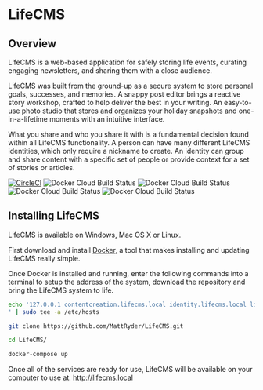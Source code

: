 LifeCMS
===

Overview
---
LifeCMS is a web-based application for safely storing life events,  curating engaging newsletters, and sharing them with a close audience.

LifeCMS was built from the ground-up as a secure system to store personal goals, successes, and memories.
A snappy post editor brings a reactive story workshop, crafted to help deliver the best in your writing. An easy-to-use photo studio that stores and organizes your holiday snapshots and one-in-a-lifetime moments with an intuitive interface.

What you share and who you share it with is a fundamental decision found within all LifeCMS functionality.
A person can have many different LifeCMS identities, which only require a nickname to create. An identity can group and share content with a specific set of people or provide context for a set of stories or articles.

[![CircleCI](https://circleci.com/gh/MattRyder/LifeCMS/tree/master.svg?style=shield)](https://circleci.com/gh/MattRyder/LifeCMS/tree/master)
![Docker Cloud Build Status](https://img.shields.io/docker/cloud/build/lifecms/identity.api?label=docker%3A%20identity)
![Docker Cloud Build Status](https://img.shields.io/docker/cloud/build/lifecms/contentcreation.api?label=docker%3A%20content-creation)
![Docker Cloud Build Status](https://img.shields.io/docker/cloud/build/lifecms/email.api?label=docker%3A%20email)
![Docker Cloud Build Status](https://img.shields.io/docker/cloud/build/lifecms/web-spa?label=docker%3A%20web-spa)


## Installing LifeCMS

LifeCMS is available on Windows, Mac OS X or Linux.

First download and install [Docker](https://www.docker.com/products/docker-desktop), a tool that makes installing and updating LifeCMS really simple.

Once Docker is installed and running, enter the following commands into a terminal to setup the address of the system, download the repository and bring the LifeCMS system to life.

```bash
echo '127.0.0.1 contentcreation.lifecms.local identity.lifecms.local lifecms.local
' | sudo tee -a /etc/hosts

git clone https://github.com/MattRyder/LifeCMS.git

cd LifeCMS/

docker-compose up
```

Once all of the services are ready for use, LifeCMS will be available on your computer to use at:  http://lifecms.local